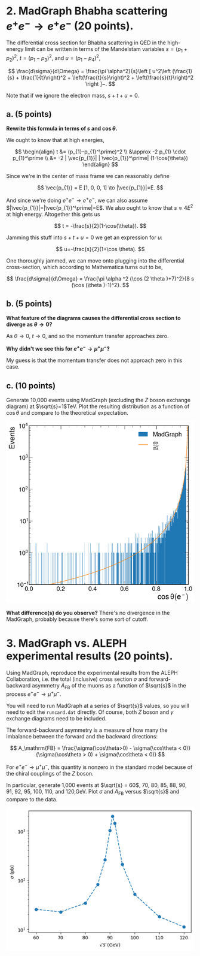 # 2. MadGraph Bhabha scattering $e^+e^- \to e^+e^-$ (20 points).
The differential cross section for Bhabha scattering in QED in the high-energy limit can be written in terms of the Mandelstam variables $s = (p_1 + p_2)^2$, $t = (p_1-p_3)^2$, and $u = (p_1-p_4)^2$,

$$
\frac{d\sigma}{d\Omega} = \frac{\pi \alpha^2}{s}\left [ u^2\left (\frac{1}{s} + \frac{1}{t}\right)^2 +  \left(\frac{t}{s}\right)^2 +  \left(\frac{s}{t}\right)^2 \right ]~.
$$

Note that if we ignore the electron mass, $s + t + u = 0$. 

## a. (5 points) 
**Rewrite this formula in terms of $s$ and $\cos\theta$.**

We ought to know that at high energies, 

$$
\begin{align}
t &= (p_{1}-p_{1}^\prime)^2 \\
&\approx -2 p_{1} \cdot p_{1}^\prime \\
&= -2 | \vec{p_{1}}| | \vec{p_{1}}^\prime| (1-\cos{\theta})
\end{align}
$$

Since we're in the center of mass frame we can reasonably define

$$
\vec{p_{1}} = E [1, 0, 0, 1] \to |\vec{p_{1}}|=E.
$$

And since we're doing $e^+e^- \to e^+e^-$, we can also assume $|\vec{p_{1}}|=|\vec{p_{1}}^\prime|=E$. We also ought to know that $s\approx4E^2$ at high energy. Altogether this gets us

$$
t = -\frac{s}{2}(1-\cos{\theta}).
$$

Jamming this stuff into $s+t+u=0$ we get an expression for $u$:

$$
u=-\frac{s}{2}(1+\cos \theta).
$$

One thoroughly jammed, we can move onto plugging into the differential cross-section, which according to Mathematica turns out to be,

$$
\frac{d\sigma}{d\Omega} = \frac{\pi  \alpha ^2 (\cos (2 \theta )+7)^2}{8 s (\cos (\theta )-1)^2}.
$$


## b. (5 points) 
**What feature of the diagrams causes the differential cross section to diverge as $\theta\to 0$?** 

As $\theta \to 0$, $t \to 0$, and so the momentum transfer approaches zero.

**Why didn't we see this for $e^+e^-\to \mu^+\mu^-$?**

My guess is that the momentum transfer does not approach zero in this case.

## c. (10 points) 

Generate 10,000 events using MadGraph (excluding the $Z$ boson exchange diagram) at $\sqrt{s}=1$TeV. 
Plot the resulting distribution as a function of $\cos\theta$ and compare to the theoretical expectation.

![](img/eeee_scattering.png)

**What difference(s) do you observe?**
There's no divergence in the MadGraph, probably because there's some sort of cutoff.


# 3. MadGraph vs. ALEPH experimental results (20 points).

Using MadGraph, reproduce the experimental results from the ALEPH Collaboration, i.e. the total (inclusive) cross section $\sigma$ and forward-backward asymmetry $A_\mathrm{FB}$ of the muons as a function of $\sqrt{s}$ in the process $e^+e^-\to\mu^+\mu^-$.

You will need to run MadGraph at a series of $\sqrt{s}$ values, so you will need to edit the `runcard.dat` directly. Of course, both $Z$ boson and $\gamma$ exchange diagrams need to be included.

The forward-backward asymmetry is a measure of how many the imbalance between the forward and the backward directions:

$$
A_\mathrm{FB} = \frac{\sigma(\cos\theta>0) - \sigma(\cos\theta < 0)}{\sigma(\cos\theta > 0) + \sigma(\cos\theta < 0)}
$$

For $e^+e^-\to\mu^+\mu^-$, this quantity is nonzero in the standard model because of the chiral couplings of the $Z$ boson.

In particular, generate 1,000 events at $\sqrt{s} = 60$, 70, 80, 85, 88, 90, 91, 92, 95, 100, 110, and 120,GeV. Plot $\sigma$ and $A_\mathrm{FB}$ versus $\sqrt{s}$ and compare to the data.

![](img/xsec_eemm_aleph.png)